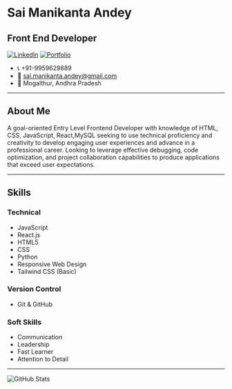 # Sai Manikanta Andey

## Front End Developer

[![LinkedIn](https://img.shields.io/badge/LinkedIn-Connect-blue?style=for-the-badge&logo=linkedin)](www.linkedin.com/in/sai-manikanta-andey-786886213/)
[![Portfolio](https://img.shields.io/badge/Portfolio-View-brightgreen?style=for-the-badge)](sai-manikanta-andey.netlify.app/)

- 📞 +91-9959629889
- 📧 sai.manikanta.andey@gmail.com
- 📍 Mogalthur, Andhra Pradesh

---

## About Me

A goal-oriented Entry Level Frontend Developer with knowledge of HTML, CSS, JavaScript, React,MySQL seeking to use technical proficiency and creativity to develop engaging user experiences and advance in a professional career. Looking to leverage effective debugging, code optimization, and project collaboration capabilities to produce applications that exceed user expectations.

---

## Skills

### Technical

- JavaScript
- React.js
- HTML5
- CSS
- Python
- Responsive Web Design
- Tailwind CSS (Basic)

### Version Control

- Git & GitHub

### Soft Skills

- Communication
- Leadership
- Fast Learner
- Attention to Detail

---


![GitHub Stats](https://github-readme-stats.vercel.app/api?username=your-username&show_icons=true&theme=dark)

